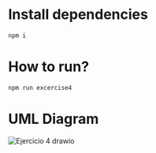 # Install dependencies

`npm i`

# How to run?

`npm run excercise4`

# UML Diagram

![Ejercicio 4 drawio](https://github.com/user-attachments/assets/a148b494-688b-462d-b935-e964cf30bd37)
